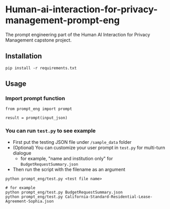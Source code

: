 # Human-ai-interaction-for-privacy-management-prompt-eng
The prompt engineering part of the Human AI Interaction for Privacy Management capstone project.

## Installation

```
pip install -r requirements.txt
```

## Usage
### Import prompt function

```
from prompt_eng import prompt

result = prompt(input_json)
```

### You can run `test.py` to see example
- First put the testing JSON file under `/sample_data` folder
- (Optional) You can customize your user prompt in `test.py` for multi-turn dialogue
    - for example, "name and institution only" for `BudgetRequestSummary.json`
- Then run the script with the filename as an argument

```
python prompt_eng/test.py <test file name>

# for example
python prompt_eng/test.py BudgetRequestSummary.json
python prompt_eng/test.py California-Standard-Residential-Lease-Agreement-Sophia.json
```